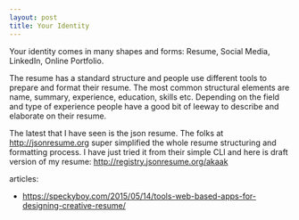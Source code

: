 ```yaml
---
layout: post
title: Your Identity 
---
```


Your identity comes in many shapes and forms: Resume, Social Media,  LinkedIn, Online Portfolio.

The resume has a standard structure and people use different tools to prepare and format their resume. The most common structural elements are name, summary, experience, education, skills etc. Depending on the field and type of experience people have a good bit of leeway to describe and elaborate on their resume.

The latest that I have seen is the json resume. The folks at <http://jsonresume.org> super simplified the whole resume structuring and formatting process. I have just tried it from their simple CLI and here is draft version of my resume: <http://registry.jsonresume.org/akaak>


articles:

- https://speckyboy.com/2015/05/14/tools-web-based-apps-for-designing-creative-resume/
